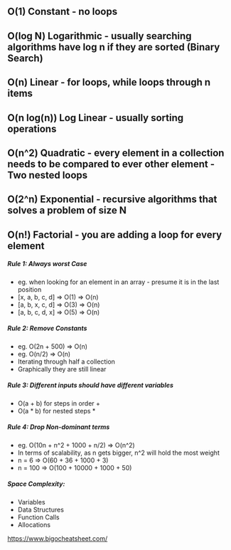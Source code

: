 ## O(1) Constant - no loops

## O(log N) Logarithmic - usually searching algorithms have log n if they are sorted (Binary Search)

## O(n) Linear - for loops, while loops through n items

## O(n log(n)) Log Linear - usually sorting operations

## O(n^2) Quadratic - every element in a collection needs to be compared to ever other element - Two nested loops

## O(2^n) Exponential - recursive algorithms that solves a problem of size N

## O(n!) Factorial - you are adding a loop for every element

##### Rule 1: Always worst Case
- eg. when looking for an element in an array - presume it is in the last position
- [x, a, b, c, d] => O(1) => O(n)
- [a, b, x, c, d] => O(3) => O(n)
- [a, b, c, d, x] => O(5) => O(n)

##### Rule 2: Remove Constants
- eg. O(2n + 500) => O(n)
- eg. O(n/2) => O(n)
- Iterating through half a collection
- Graphically they are still linear

##### Rule 3: Different inputs should have different variables
- O(a + b) for steps in order +
- O(a * b) for nested steps *

##### Rule 4: Drop Non-dominant terms
- eg. O(10n + n^2 + 1000 + n/2) => O(n^2)
- In terms of scalability, as n gets bigger, n^2 will hold the most weight
- n = 6 => O(60 + 36 + 1000 + 3)
- n = 100 => O(100 + 10000 + 1000 + 50)

##### Space Complexity:
- Variables
- Data Structures
- Function Calls
- Allocations

https://www.bigocheatsheet.com/
